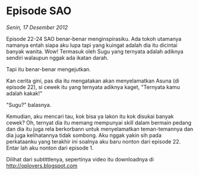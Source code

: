 # Episode SAO

_Senin, 17 Desember 2012_

Episode 22-24 SAO benar-benar menginspirasiku. Ada tokoh utamanya namanya entah siapa aku lupa tapi yang kuingat adalah dia itu dicintai banyak wanita. Wow! Termasuk oleh Sugu yang ternyata adalah adiknya sendiri walaupun nggak ada ikatan darah.

Tapi itu benar-benar mengejutkan.

Kan cerita gini, pas dia itu mengatakan akan menyelamatkan Asuna (di episode 22), si cewek itu yang ternyata adiknya kaget, "Ternyata kamu adalah kakak!"

"Sugu?" balasnya.

Kemudian, aku mencari tau, kok bisa ya lakon itu kok disukai banyak cewek? Oh, ternyat dia itu memang mempunyai skill dalam bermain pedang dan dia itu juga rela berkorbann untuk menyelamatkan teman-temannya dan dia juga kelihatannya tidak sombong. Aku nggak yakin sih pada perkataanku yang terakhir ini soalnya aku baru nonton dari episode 22. Entar lah aku nonton dari episode 1.

Dilihat dari subtittlenya, sepertinya video itu downloadnya di <http://oplovers.blogspot.com>